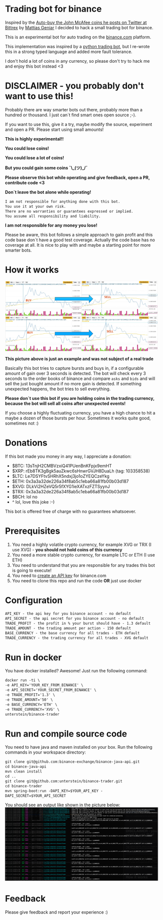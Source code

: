# Trading bot for binance

Inspired by the [Auto-buy the John McAfee coins he posts on Twitter at Bittrex](https://github.com/mattiasgeniar/McAfee-Shill-Bot) by 
[Mattias Geniar](https://twitter.com/mattiasgeniar) I decided to hack a small trading bot for binance.

This is an experimental bot for auto trading on the [binance.com](https://binance.com) platform.

This implementation was inspired by a [python trading bot](https://github.com/yasinkuyu/binance-trader), but I re-wrote
this in a strong typed language and added more fault tolerance.

I don't hold a lot of coins in any currency, so please don't try to hack me and enjoy this bot instead <3


# DISCLAIMER - you probably don't want to use this!
Probably there are way smarter bots out there, probably more than a hundred or thousand. I just can`t find smart ones open source ;-).

If you want to use this, give it a try, maybe modify the source, experiment and open a PR. Please start using small amounts!

**This is highly experimental!!**

**You could lose coins!**

**You could lose a lot of coins!**

**But you could gain some coins ¯\\\_(ツ)\_/¯**

**Please observe this bot while operating and give feedback, open a PR, contribute code <3**

**Don`t leave the bot alone while operating!**

```
I am not responsible for anything done with this bot. 
You use it at your own risk. 
There are no warranties or guarantees expressed or implied. 
You assume all responsibility and liability.
```

**I am not responsible for any money you lose!**

Please be aware, this bot follows a simple approach to gain profit and this code base don`t have a good test coverage.
Actually the code base has no coverage at all.
It is nice to play with and maybe a starting point for more smarter bots.


# How it works
![How it works](howitworks.jpg)

**This picture above is just an example and was not subject of a real trade**

Basically this bot tries to capture bursts and buys in, if a configurable amount of gain over 3 seconds is detected.
The bot will check every 3 seconds to the order books of binance and compare `asks` and `bids` and will sell the just bought
amount if no more gain is detected. If something unexpected happens, the bot tries to sell everything.

**Please don`t use this bot if you are holding coins in the trading currency, because the bot will sell all coins after unexpected events!**

If you choose a highly fluctuating currency, you have a high chance to hit a maybe a dozen of those bursts per hour. Sometimes it works quite good, sometimes not :)


# Donations

If this bot made you money in any way, I appreciate a donation:

- $BTC: 13sTnjH2CMBVzxiQ41PUenBnKFpjx9emHT
- $XRP: rEb8TK3gBgk5auZkwc6sHnwrGVJH8DuaLh (tag: 103358538)
- $LTC: Le7DSYFtvSHRhX5ndxj3jo1oZYEQCzeYkg
- $ETH: 0x3a3a32de226a34f8ab5c1eba66a81fb00b03d187
- $XVG: DLkVi2HZeVQ5r5fXYG1ieXATxzFZTSyynJ
- $TRX: 0x3a3a32de226a34f8ab5c1eba66a81fb00b03d187
- $BCH: lol no
- ^ lol, love this joke :-)

This bot is offered free of charge with no guarantees whatsoever.


# Prerequisites

1. You need a highly volatile crypto currency, for example XVG or TRX (I use XVG) - **you should not hold coins of this currency**
2. You need a more stable crypto currency, for example LTC or ETH (I use ETH)
3. You need to understand that you are responsible for any trades this bot is going to execute!
4. You need to [create an API key](https://www.binance.com/userCenter/createApi.html) for binance.com
5. You need to clone this repo and run the code **OR** just use docker


# Configuration
```
API_KEY - the api key for you binance account - no default
API_SECRET - the api secret for you binance account - no default
TRADE_PROFIT - the profit in % your burst should have - 1.3 default
TRADE_AMOUNT - the trading amount per action - 150 default
BASE_CURRENCY - the base currency for all trades - ETH default
TRADE_CURRENCY - the trading currency for all trades - XVG default
```


# Run in docker
You have docker installed? Awesome! Just run the following command:

```
docker run -ti \
-e API_KEY='YOUR_KEY_FROM_BINANCE' \
-e API_SECRET='YOUR_SECRET_FROM_BINANCE' \
-e TRADE_PROFIT='1.3' \
-e TRADE_AMOUNT='50' \
-e BASE_CURRENCY='ETH' \
-e TRADE_CURRENCY='XVG' \
unterstein/binance-trader
```


# Run and compile source code
You need to have java and maven installed on your box. Run the following commands in your workspace directory:

```
git clone git@github.com:binance-exchange/binance-java-api.git
cd binance-java-api
mvn clean install
cd ..
git clone git@github.com:unterstein/binance-trader.git
cd binance-trader
mvn spring-boot:run -DAPI_KEY=$YOUR_API_KEY -DAPI_SECRET=$YOUR_API_SECRET
```

You should see an output like shown in the picture below:
![Output](output.png)


# Feedback
Please give feedback and report your experience :)
